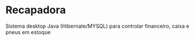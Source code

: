 # Recapadora
Sistema desktop Java  (Hibernate/MYSQL) para controlar financeiro, caixa e pneus em estoque
